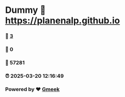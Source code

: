 # Dummy :link: https://planenalp.github.io 
### :page_facing_up: [3](https://planenalp.github.io/tag.html) 
### :speech_balloon: 0 
### :hibiscus: 57281 
### :alarm_clock: 2025-03-20 12:16:49 
### Powered by :heart: [Gmeek](https://github.com/Meekdai/Gmeek)
